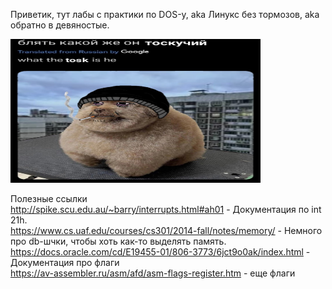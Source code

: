 Приветик, тут лабы с практики по DOS-у, aka Линукс без тормозов, aka обратно в девяностые.

<img src="img/toska.jpg" width="400" height="230"/>

Полезные ссылки <br>
http://spike.scu.edu.au/~barry/interrupts.html#ah01 - Документация по int 21h. <br>
https://www.cs.uaf.edu/courses/cs301/2014-fall/notes/memory/ - Немного про db-шчки, чтобы хоть как-то выделять память. <br>
https://docs.oracle.com/cd/E19455-01/806-3773/6jct9o0ak/index.html - Документация про флаги <br>
https://av-assembler.ru/asm/afd/asm-flags-register.htm - еще флаги

